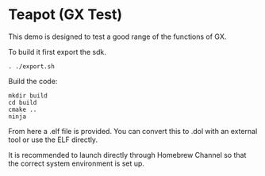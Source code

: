 # Teapot (GX Test)
This demo is designed to test a good range of the functions of
GX.

To build it first export the sdk.
```
. ./export.sh
```

Build the code:
```
mkdir build
cd build
cmake ..
ninja
```

From here a .elf file is provided. You can convert this to .dol with an external tool or use the ELF directly.

It is recommended to launch directly through Homebrew Channel so that the correct system environment is set up.